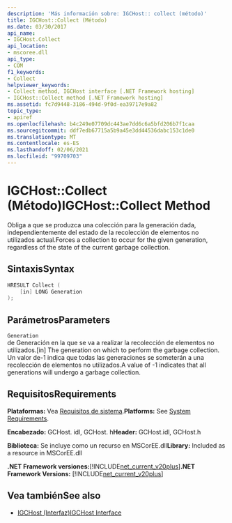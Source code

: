 ```yaml
---
description: 'Más información sobre: IGCHost:: collect (método)'
title: IGCHost::Collect (Método)
ms.date: 03/30/2017
api_name:
- IGCHost.Collect
api_location:
- mscoree.dll
api_type:
- COM
f1_keywords:
- Collect
helpviewer_keywords:
- Collect method, IGCHost interface [.NET Framework hosting]
- IGCHost::Collect method [.NET Framework hosting]
ms.assetid: fc7d9448-3186-494d-9f0d-ea39717e9a82
topic_type:
- apiref
ms.openlocfilehash: b4c249e07709dc443ae7dd6c6a5bfd206b7f1caa
ms.sourcegitcommit: ddf7edb67715a5b9a45e3dd44536dabc153c1de0
ms.translationtype: MT
ms.contentlocale: es-ES
ms.lasthandoff: 02/06/2021
ms.locfileid: "99709703"
---
```

# <a name="igchostcollect-method"></a><span data-ttu-id="a9fc8-103">IGCHost::Collect (Método)</span><span class="sxs-lookup"><span data-stu-id="a9fc8-103">IGCHost::Collect Method</span></span>

<span data-ttu-id="a9fc8-104">Obliga a que se produzca una colección para la generación dada, independientemente del estado de la recolección de elementos no utilizados actual.</span><span class="sxs-lookup"><span data-stu-id="a9fc8-104">Forces a collection to occur for the given generation, regardless of the state of the current garbage collection.</span></span>  
  
## <a name="syntax"></a><span data-ttu-id="a9fc8-105">Sintaxis</span><span class="sxs-lookup"><span data-stu-id="a9fc8-105">Syntax</span></span>  
  
```cpp  
HRESULT Collect (  
    [in] LONG Generation  
);  
```  
  
## <a name="parameters"></a><span data-ttu-id="a9fc8-106">Parámetros</span><span class="sxs-lookup"><span data-stu-id="a9fc8-106">Parameters</span></span>  

 `Generation`  
 <span data-ttu-id="a9fc8-107">de Generación en la que se va a realizar la recolección de elementos no utilizados.</span><span class="sxs-lookup"><span data-stu-id="a9fc8-107">[in] The generation on which to perform the garbage collection.</span></span> <span data-ttu-id="a9fc8-108">Un valor de-1 indica que todas las generaciones se someterán a una recolección de elementos no utilizados.</span><span class="sxs-lookup"><span data-stu-id="a9fc8-108">A value of -1 indicates that all generations will undergo a garbage collection.</span></span>  
  
## <a name="requirements"></a><span data-ttu-id="a9fc8-109">Requisitos</span><span class="sxs-lookup"><span data-stu-id="a9fc8-109">Requirements</span></span>  

 <span data-ttu-id="a9fc8-110">**Plataformas:** Vea [Requisitos de sistema](../../get-started/system-requirements.md).</span><span class="sxs-lookup"><span data-stu-id="a9fc8-110">**Platforms:** See [System Requirements](../../get-started/system-requirements.md).</span></span>  
  
 <span data-ttu-id="a9fc8-111">**Encabezado:** GCHost. idl, GCHost. h</span><span class="sxs-lookup"><span data-stu-id="a9fc8-111">**Header:** GCHost.idl, GCHost.h</span></span>  
  
 <span data-ttu-id="a9fc8-112">**Biblioteca:** Se incluye como un recurso en MSCorEE.dll</span><span class="sxs-lookup"><span data-stu-id="a9fc8-112">**Library:** Included as a resource in MSCorEE.dll</span></span>  
  
 <span data-ttu-id="a9fc8-113">**.NET Framework versiones:**[!INCLUDE[net_current_v20plus](../../../../includes/net-current-v20plus-md.md)]</span><span class="sxs-lookup"><span data-stu-id="a9fc8-113">**.NET Framework Versions:** [!INCLUDE[net_current_v20plus](../../../../includes/net-current-v20plus-md.md)]</span></span>  
  
## <a name="see-also"></a><span data-ttu-id="a9fc8-114">Vea también</span><span class="sxs-lookup"><span data-stu-id="a9fc8-114">See also</span></span>

- [<span data-ttu-id="a9fc8-115">IGCHost (Interfaz)</span><span class="sxs-lookup"><span data-stu-id="a9fc8-115">IGCHost Interface</span></span>](igchost-interface.md)
